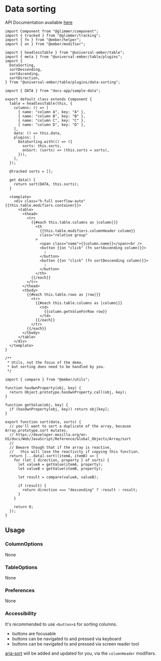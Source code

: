 # Data sorting

API Documentation available [here][api-docs]

[api-docs]: /api/modules/plugins_data-sorting

<div class="featured-demo" data-demo-fit data-demo-tight>

```gjs live preview no-shadow
import Component from "@glimmer/component";
import { tracked } from "@glimmer/tracking";
import { fn } from "@ember/helper";
import { on } from "@ember/modifier";

import { headlessTable } from "@universal-ember/table";
import { meta } from "@universal-ember/table/plugins";
import {
  DataSorting,
  sortDescending,
  sortAscending,
  sortDirection,
} from "@universal-ember/table/plugins/data-sorting";

import { DATA } from "docs-app/sample-data";

export default class extends Component {
  table = headlessTable(this, {
    columns: () => [
      { name: "column A", key: "A" },
      { name: "column B", key: "B" },
      { name: "column C", key: "C" },
      { name: "column D", key: "D" },
    ],
    data: () => this.data,
    plugins: [
      DataSorting.with(() => ({
        sorts: this.sorts,
        onSort: (sorts) => (this.sorts = sorts),
      })),
    ],
  });

  @tracked sorts = [];

  get data() {
    return sort(DATA, this.sorts);
  }

  <template>
    <div class="h-full overflow-auto" {{this.table.modifiers.container}}>
      <table>
        <thead>
          <tr>
            {{#each this.table.columns as |column|}}
              <th
                {{this.table.modifiers.columnHeader column}}
                class="relative group"
              >
                <span class="name">{{column.name}}</span><br />
                <button {{on "click" (fn sortAscending column)}}>
                  ⇧
                </button>
                <button {{on "click" (fn sortDescending column)}}>
                  ⇩
                </button>
              </th>
            {{/each}}
          </tr>
        </thead>
        <tbody>
          {{#each this.table.rows as |row|}}
            <tr>
              {{#each this.table.columns as |column|}}
                <td>
                  {{column.getValueForRow row}}
                </td>
              {{/each}}
            </tr>
          {{/each}}
        </tbody>
      </table>
    </div>
  </template>
}

/**
 * Utils, not the focus of the demo.
 * but sorting does need to be handled by you.
 */

import { compare } from "@ember/utils";

function hasOwnProperty(obj, key) {
  return Object.prototype.hasOwnProperty.call(obj, key);
}

function getValue(obj, key) {
  if (hasOwnProperty(obj, key)) return obj[key];
}

export function sort(data, sorts) {
  // you'll want to sort a duplicate of the array, because Array.prototype.sort mutates.
  // https://developer.mozilla.org/en-US/docs/Web/JavaScript/Reference/Global_Objects/Array/sort
  //
  // Beware though that if the array is reactive,
  //   this will lose the reactivity if copying this function.
  return [...data].sort((itemA, itemB) => {
    for (let { direction, property } of sorts) {
      let valueA = getValue(itemA, property);
      let valueB = getValue(itemB, property);

      let result = compare(valueA, valueB);

      if (result) {
        return direction === "descending" ? -result : result;
      }
    }

    return 0;
  });
}
```

</div>

## Usage

### ColumnOptions

None

### TableOptions

None

### Preferences

None

### Accessibility

It's recommended to use `<button>`s for sorting columns.

- buttons are focusable
- buttons can be navigated to and pressed via keyboard
- buttons can be navigated to and pressed via screen reader tool

[aria-sort](https://developer.mozilla.org/en-US/docs/Web/Accessibility/ARIA/Attributes/aria-sort)
will be added and updated for you, via the `columnHeader` modifiers.
